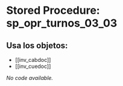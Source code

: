 # Stored Procedure: sp_opr_turnos_03_03

## Usa los objetos:
- [[inv_cabdoc]]
- [[inv_cuedoc]]

*No code available.*
